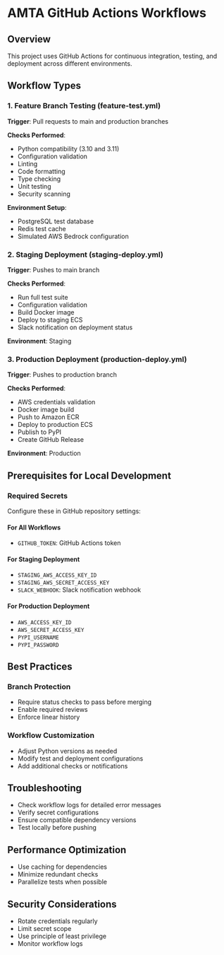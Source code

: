 # AMTA GitHub Actions Workflows

## Overview
This project uses GitHub Actions for continuous integration, testing, and deployment across different environments.

## Workflow Types

### 1. Feature Branch Testing (feature-test.yml)
**Trigger**: Pull requests to main and production branches

**Checks Performed**:
- Python compatibility (3.10 and 3.11)
- Configuration validation
- Linting
- Code formatting
- Type checking
- Unit testing
- Security scanning

**Environment Setup**:
- PostgreSQL test database
- Redis test cache
- Simulated AWS Bedrock configuration

### 2. Staging Deployment (staging-deploy.yml)
**Trigger**: Pushes to main branch

**Checks Performed**:
- Run full test suite
- Configuration validation
- Build Docker image
- Deploy to staging ECS
- Slack notification on deployment status

**Environment**: Staging

### 3. Production Deployment (production-deploy.yml)
**Trigger**: Pushes to production branch

**Checks Performed**:
- AWS credentials validation
- Docker image build
- Push to Amazon ECR
- Deploy to production ECS
- Publish to PyPI
- Create GitHub Release

**Environment**: Production

## Prerequisites for Local Development

### Required Secrets
Configure these in GitHub repository settings:

#### For All Workflows
- `GITHUB_TOKEN`: GitHub Actions token

#### For Staging Deployment
- `STAGING_AWS_ACCESS_KEY_ID`
- `STAGING_AWS_SECRET_ACCESS_KEY`
- `SLACK_WEBHOOK`: Slack notification webhook

#### For Production Deployment
- `AWS_ACCESS_KEY_ID`
- `AWS_SECRET_ACCESS_KEY`
- `PYPI_USERNAME`
- `PYPI_PASSWORD`

## Best Practices

### Branch Protection
- Require status checks to pass before merging
- Enable required reviews
- Enforce linear history

### Workflow Customization
- Adjust Python versions as needed
- Modify test and deployment configurations
- Add additional checks or notifications

## Troubleshooting
- Check workflow logs for detailed error messages
- Verify secret configurations
- Ensure compatible dependency versions
- Test locally before pushing

## Performance Optimization
- Use caching for dependencies
- Minimize redundant checks
- Parallelize tests when possible

## Security Considerations
- Rotate credentials regularly
- Limit secret scope
- Use principle of least privilege
- Monitor workflow logs
